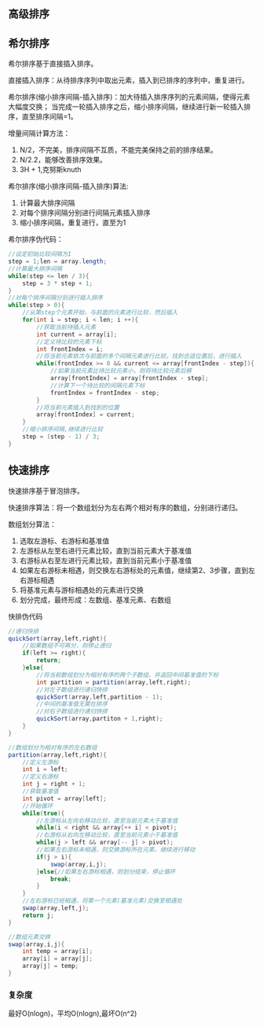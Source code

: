 ## 高级排序

## 希尔排序
希尔排序基于直接插入排序。

直接插入排序：从待排序序列中取出元素，插入到已排序的序列中，重复进行。

希尔排序(缩小排序间隔-插入排序)：加大待插入排序序列的元素间隔，使得元素大幅度交换；
当完成一轮插入排序之后，缩小排序间隔，继续进行新一轮插入排序，直至排序间隔=1。

增量间隔计算方法：

1. N/2，不完美，排序间隔不互质，不能完美保持之前的排序结果。
2. N/2.2，能够改善排序效果。
3. 3H + 1,克努斯knuth

希尔排序(缩小排序间隔-插入排序)算法:

1. 计算最大排序间隔
2. 对每个排序间隔分别进行间隔元素插入排序
3. 缩小排序间隔，重复进行，直至为1

希尔排序伪代码：
```java
//设定初始比较间隔为1
step = 1;len = array.length;
//计算最大排序间隔
while(step <= len / 3){
    step = 3 * step + 1;
}
//对每个排序间隔分别进行插入排序
while(step > 0){
    //从第step个元素开始，与前面的元素进行比较，然后插入
    for(int i = step; i < len; i ++){
        //获取当前待插入元素
        int current = array[i];
        //定义待比较的元素下标
        int frontIndex = i;
        //将当前元素依次与前面的多个间隔元素进行比较，找到合适位置后，进行插入
        while(frontIndex >= 0 && current <= array[frontIndex - step]){
            //如果当前元素比待比较元素小，则将待比较元素后移
            array[frontIndex] = array[frontIndex - step];
            //计算下一个待比较的间隔元素下标
            frontIndex = frontIndex - step;
        }
        //将当前元素插入到找到的位置
        array[frontIndex] = current;
    }
    //缩小排序间隔,继续进行比较
    step = (step - 1) / 3;
}
```
## 快速排序
快速排序基于冒泡排序。

快速排序算法：将一个数组划分为左右两个相对有序的数组，分别进行递归。

数组划分算法：

1. 选取左游标、右游标和基准值
2. 左游标从左至右进行元素比较，直到当前元素大于基准值
3. 右游标从右至左进行元素比较，直到当前元素小于基准值
4. 如果左右游标未相遇，则交换左右游标处的元素值，继续第2、3步骤，直到左右游标相遇
5. 将基准元素与游标相遇处的元素进行交换
6. 划分完成，最终形成：左数组、基准元素、右数组

快排伪代码
```java
//递归快排
quickSort(array,left,right){
    //如果数组不可再分，则停止递归
    if(left >= right){
        return;
    }else{
        //将当前数组划分为相对有序的两个子数组，并返回中间基准值的下标
        int partition = partition(array,left,right);
        //对左子数组进行递归快排
        quickSort(array,left,partition - 1);
        //中间的基准值无需在排序
        //对右子数组进行递归快排
        quickSort(array,partiton + 1,right);
    }
}

//数组划分为相对有序的左右数组
partition(array,left,right){
    //定义左游标
    int i = left;
    //定义右游标
    int j = right + 1;
    //获取基准值
    int pivot = array[left];
    //开始循环
    while(true){
        //左游标从左向右移动比较，直至当前元素大于基准值
        while(i < right && array[++ i] < pivot);
        //右游标从右向左移动比较，直至当前元素小于基准值
        while(j > left && array[-- j] > pivot);
        //如果左右游标未相遇，则交换游标所在元素，继续进行移动
        if(j > i){
            swap(array,i,j);
        }else{//如果左右游标相遇，则划分结束，停止循环
            break;
        }
    }
    //左右游标已经相遇，将第一个元素(基准元素)交换至相遇处
    swap(array,left,j);
    return j;
}

//数组元素交换
swap(array,i,j){
    int temp = array[i];
    array[i] = array[j];
    array[j] = temp;
}
```

### 复杂度
最好O(nlogn)，平均O(nlogn),最坏O(n^2)